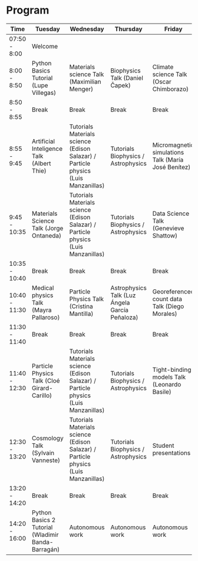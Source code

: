 # Program


| Time  | Tuesday | Wednesday | Thursday | Friday |
| ------------- | ------------- | ------------- | ------------- | ------------- |
| 07:50 - 8:00  | Welcome  | | | |
| 8:00 - 8:50  | Python Basics Tutorial  (Lupe Villegas)  | Materials science Talk (Maximilian Menger)	| Biophysics Talk (Daniel Čapek) | Climate science Talk (Oscar Chimborazo)|
| 8:50 - 8:55  |  Break | Break | Break | Break |
| 8:55 - 9:45 | Artificial Inteligence Talk (Albert Thie)  | Tutorials Materials science (Edison Salazar) / Particle physics (Luis Manzanillas)| Tutorials Biophysics / Astrophysics | Micromagnetic simulations Talk (María José Benítez) |
| 9:45 - 10:35  | Materials Science Talk (Jorge Ontaneda)  | Tutorials Materials science (Edison Salazar) / Particle physics (Luis Manzanillas)| Tutorials Biophysics / Astrophysics | Data Science Talk (Genevieve Shattow) |
| 10:35 - 10:40  |  Break | Break | Break | Break |
| 10:40 - 11:30  | Medical physics Talk (Mayra Pallaroso) | Particle Physics Talk (Cristina Mantilla) | Astrophysics Talk (Luz Ángela García Peñaloza) | Georeferenced count data Talk (Diego Morales) |
| 11:30 - 11:40  |  Break | Break | Break| Break|
| 11:40 - 12:30  | Particle Physics Talk (Cloé Girard-Carillo) |Tutorials Materials science (Edison Salazar) / Particle physics (Luis Manzanillas) | Tutorials Biophysics / Astrophysics | Tight-binding models Talk (Leonardo Basile) |
| 12:30 - 13:20  | Cosmology Talk (Sylvain Vanneste)  | Tutorials Materials science (Edison Salazar) / Particle physics (Luis Manzanillas) | Tutorials Biophysics / Astrophysics | Student presentations |
| 13:20 - 14:20  |  Break | Break | Break | Break |
| 14:20 - 16:00  | Python Basics 2 Tutorial (Wladimir Banda-Barragán) | Autonomous work | Autonomous work | Autonomous work |

